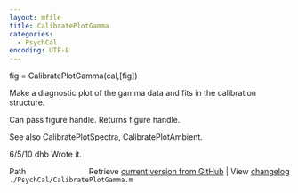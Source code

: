 ```yaml
---
layout: mfile
title: CalibratePlotGamma
categories:
  - PsychCal
encoding: UTF-8
---
```


fig = CalibratePlotGamma(cal,[fig])

Make a diagnostic plot of the gamma data and fits in the
calibration structure.

Can pass figure handle. Returns figure handle.

See also CalibratePlotSpectra, CalibratePlotAmbient.

6/5/10  dhb  Wrote it.


<div class="code_header" style="text-align:right;">
  <span style="float:left;">Path&nbsp;&nbsp;</span> <span class="counter">Retrieve <a href=
  "https://raw.github.com/Psychtoolbox-3/Psychtoolbox-3/beta/./PsychCal/CalibratePlotGamma.m">current version from GitHub</a> | View <a href=
  "https://github.com/Psychtoolbox-3/Psychtoolbox-3/commits/beta/./PsychCal/CalibratePlotGamma.m">changelog</a></span>
</div>
<div class="code">
  <code>./PsychCal/CalibratePlotGamma.m</code>
</div>
